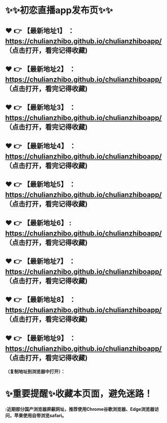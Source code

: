 # :sparkles::sparkles:初恋直播app发布页:sparkles::sparkles:

 :heart: :point_right: 【最新地址1】 ：https://chulianzhibo.github.io/chulianzhiboapp/   （点击打开，看完记得收藏)
 ------
 :heart: :point_right: 【最新地址2】 ：https://chulianzhibo.github.io/chulianzhiboapp/   （点击打开，看完记得收藏)
 ------
 :heart: :point_right: 【最新地址3】 ：https://chulianzhibo.github.io/chulianzhiboapp/   （点击打开，看完记得收藏)
 ------
 :heart: :point_right: 【最新地址4】 ：https://chulianzhibo.github.io/chulianzhiboapp/   （点击打开，看完记得收藏)
 ------
 :heart: :point_right: 【最新地址5】 ：https://chulianzhibo.github.io/chulianzhiboapp/   （点击打开，看完记得收藏)
 ------
 :heart: :point_right: 【最新地址6】 : https://chulianzhibo.github.io/chulianzhiboapp/  （点击打开，看完记得收藏)
 ------
 :heart: :point_right: 【最新地址7】 ：https://chulianzhibo.github.io/chulianzhiboapp/   （点击打开，看完记得收藏)
 ------
 :heart: :point_right: 【最新地址8】 ：https://chulianzhibo.github.io/chulianzhiboapp/   （点击打开，看完记得收藏)
 ------
 :heart: :point_right: 【最新地址9】 ：https://chulianzhibo.github.io/chulianzhiboapp/  （点击打开，看完记得收藏)
  ------

  
#### （复制地址到浏览器中打开）：
# :sparkles:重要提醒:sparkles:收藏本页面，避免迷路！
#### :近期部分国产浏览器屏蔽网址，推荐使用Chrome谷歌浏览器、Edge浏览器访问，苹果使用自带浏览safari。
